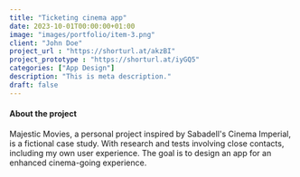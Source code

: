 ```yaml
---
title: "Ticketing cinema app"
date: 2023-10-01T00:00:00+01:00
image: "images/portfolio/item-3.png"
client: "John Doe"
project_url : "https://shorturl.at/akzBI"
project_prototype : "https://shorturl.at/iyGQ5"
categories: ["App Design"]
description: "This is meta description."
draft: false
---
```


#### About the project

Majestic Movies, a personal project inspired by Sabadell's Cinema Imperial, is a fictional case study. With research and tests involving close contacts, including my own user experience. The goal is to design an app for an enhanced cinema-going experience.